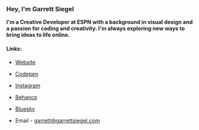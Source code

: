 ### Hey, I'm Garrett Siegel
**I'm a Creative Developer at ESPN with a background in visual design and a passion for coding and creativity. I'm always exploring new ways to bring ideas to life online.**

#### Links:
- [Website](https://www.garrettsiegel.com)
- [Codepen](https://codepen.io/garrettsiegel/pens/public)
- [Instagram](https://instagram.com/garrett_siegel_)
- [Behance](https://www.behance.net/gsiegel)
- [Bluesky](https://bsky.app/profile/garrettsiegel.com)

- Email - garrett@garrettsiegel.com

